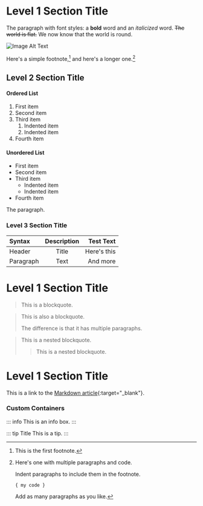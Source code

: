 # Level 1 Section Title

The paragraph with font styles: a **bold** word and an _italicized_ word. ~~The world is flat.~~ We now know that the world is round.

![Image Alt Text](/assets/images/image.jpg "Image")

Here's a simple footnote,[^1] and here's a longer one.[^bignote]

## Level 2 Section Title

#### Ordered List

1. First item
2. Second item
3. Third item
    1. Indented item
    2. Indented item
4. Fourth item

#### Unordered List

- First item
- Second item
- Third item
    - Indented item
    - Indented item
- Fourth item

The paragraph.

### Level 3 Section Title

| Syntax      | Description | Test Text     |
| :---        |    :----:   |          ---: |
| Header      | Title       | Here's this   |
| Paragraph   | Text        | And more      |


# Level 1 Section Title

> This is a blockquote.

> This is also a blockquote.
>
> The difference is that it has multiple paragraphs.

> This is a nested blockquote.
>
>> This is a nested blockquote.



[//]: # (This syntax works like a comment, and won't appear in any output.)

# Level 1 Section Title

This is a link to the [Markdown article](https://en.wikipedia.org/wiki/Markdown){:target="_blank"}.

[^1]: This is the first footnote.
[^bignote]: Here's one with multiple paragraphs and code.

    Indent paragraphs to include them in the footnote.

    `{ my code }`

    Add as many paragraphs as you like.

### Custom Containers

::: info
This is an info box.
:::

::: tip Title
This is a tip.
:::

